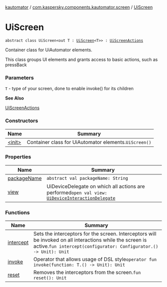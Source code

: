 [kautomator](../../index.md) / [com.kaspersky.components.kautomator.screen](../index.md) / [UiScreen](./index.md)

# UiScreen

`abstract class UiScreen<out T : `[`UiScreen`](./index.md)`<T>> : `[`UiScreenActions`](../-ui-screen-actions/index.md)

Container class for UiAutomator elements.

This class groups UI elements and grants access to basic actions,
such as pressBack

### Parameters

`T` - type of your screen, done to enable invoke() for its children

**See Also**

[UiScreenActions](../-ui-screen-actions/index.md)

### Constructors

| Name | Summary |
|---|---|
| [&lt;init&gt;](-init-.md) | Container class for UiAutomator elements.`UiScreen()` |

### Properties

| Name | Summary |
|---|---|
| [packageName](package-name.md) | `abstract val packageName: String` |
| [view](view.md) | UiDeviceDelegate on which all actions are performed`open val view: `[`UiDeviceInteractionDelegate`](../../com.kaspersky.components.kautomator.intercept.delegate/-ui-device-interaction-delegate/index.md) |

### Functions

| Name | Summary |
|---|---|
| [intercept](intercept.md) | Sets the interceptors for the screen. Interceptors will be invoked on all interactions while the screen is active.`fun intercept(configurator: Configurator.() -> Unit): Unit` |
| [invoke](invoke.md) | Operator that allows usage of DSL style`operator fun invoke(function: T.() -> Unit): Unit` |
| [reset](reset.md) | Removes the interceptors from the screen.`fun reset(): Unit` |
